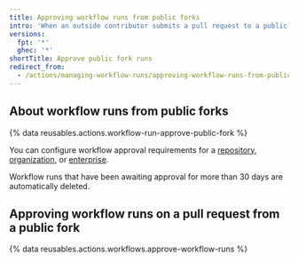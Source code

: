 ```yaml
---
title: Approving workflow runs from public forks
intro: 'When an outside contributor submits a pull request to a public repository, a maintainer with write access may need to approve some workflow runs.'
versions:
  fpt: '*'
  ghec: '*'
shortTitle: Approve public fork runs
redirect_from:
  - /actions/managing-workflow-runs/approving-workflow-runs-from-public-forks
---
```


## About workflow runs from public forks

{% data reusables.actions.workflow-run-approve-public-fork %}

You can configure workflow approval requirements for a [repository](/repositories/managing-your-repositorys-settings-and-features/enabling-features-for-your-repository/managing-github-actions-settings-for-a-repository#configuring-required-approval-for-workflows-from-public-forks), [organization](/organizations/managing-organization-settings/disabling-or-limiting-github-actions-for-your-organization#configuring-required-approval-for-workflows-from-public-forks), or [enterprise](/enterprise-cloud@latest/admin/policies/enforcing-policies-for-your-enterprise/enforcing-policies-for-github-actions-in-your-enterprise#enforcing-a-policy-for-fork-pull-requests-in-your-enterprise).

Workflow runs that have been awaiting approval for more than 30 days are automatically deleted.

## Approving workflow runs on a pull request from a public fork

{% data reusables.actions.workflows.approve-workflow-runs %}
